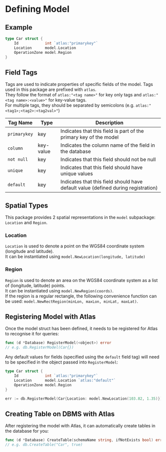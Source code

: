 # Defining Model
## Example
```go
type Car struct {
    Id            int `atlas:"primarykey"`
    Location      model.Location
    OperationZone model.Region
}
```

## Field Tags
Tags are used to indicate properties of specific fields of the model. Tags used in this package are prefixed with `atlas`.\
They follow the format of `atlas:"<tag name>"` for key only tags and `atlas:"<tag name>:<value>"` for key-value tags.\
For multiple tags, they should be separated by semicolons (e.g. `atlas:"<tag1>;<tag2>:<tag2val>"`)

| Tag Name | Type | Description |
| --- | --- | --- |
| `primarykey` | key |Indicates that this field is part of the primary key of the model |
| `column` | key-value | Indicates the column name of the field in the database |
| `not null` | key | Indicates that this field should not be null |
| `unique` | key | Indicates that this field should have unique values |
| `default` | key | Indicates that this field should have default value (defined during registration) |

## Spatial Types
This package provides 2 spatial representations in the `model` subpackage: `Location` and `Region`.
### Location
`Location` is used to denote a point on the WGS84 coordinate system (longitude and latitude).\
It can be instantiated using `model.NewLocation(longitude, latitude)` 
### Region
`Region` is used to denote an area on the WGS84 coordinate system as a list of (longitude, latitude) points.\
It can be instantiated using `model.NewRegion(coords)`.\
If the region is a regular rectangle, the following convenience function can be used: 
`model.NewRectRegion(minLon, maxLon, minLat, maxLat)`.

## Registering Model with Atlas
Once the model struct has been defined, it needs to be registered for Atlas to recognise it for queries:
```go
func (d *Database) RegisterModel(<object>) error
// e.g. db.RegisterModel(Car{})
```
Any default values for fields (specified using the `default` field tag) will need to be specified in the object passed into `RegisterModel`:
```go
type Car struct {
    Id            int `atlas:"primarykey"`
    Location      model.Location `atlas:"default"`
    OperationZone model.Region
}

err := db.RegisterModel(Car{Location: model.NewLocation(103.82, 1.35)})
```

## Creating Table on DBMS with Atlas
After registering the model with Atlas, it can automatically create tables in the database for you:
```go
func (d *Database) CreateTable(schemaName string, ifNotExists bool) error
// e.g. db.CreateTable("Car", true)
```